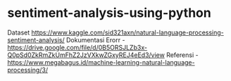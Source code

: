 # sentiment-analysis-using-python
Dataset
https://www.kaggle.com/sid321axn/natural-language-processing-sentiment-analysis/
Dokumentasi Erorr
-https://drive.google.com/file/d/0B5ORSJLZb3x-Q0pSd0ZkRmZkUmFhZ2JzVXkwZGxyREJ4eEd3/view
Referensi
-https://www.megabagus.id/machine-learning-natural-language-processing/3/
